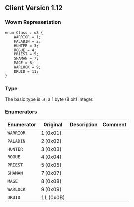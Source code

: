 ## Client Version 1.12

### Wowm Representation
```rust,ignore
enum Class : u8 {
    WARRIOR = 1;    
    PALADIN = 2;    
    HUNTER = 3;    
    ROGUE = 4;    
    PRIEST = 5;    
    SHAMAN = 7;    
    MAGE = 8;    
    WARLOCK = 9;    
    DRUID = 11;    
}

```
### Type
The basic type is `u8`, a 1 byte (8 bit) integer.
### Enumerators
| Enumerator | Original  | Description | Comment |
| --------- | -------- | ----------- | ------- |
| `WARRIOR` | 1 (0x01) |  |  |
| `PALADIN` | 2 (0x02) |  |  |
| `HUNTER` | 3 (0x03) |  |  |
| `ROGUE` | 4 (0x04) |  |  |
| `PRIEST` | 5 (0x05) |  |  |
| `SHAMAN` | 7 (0x07) |  |  |
| `MAGE` | 8 (0x08) |  |  |
| `WARLOCK` | 9 (0x09) |  |  |
| `DRUID` | 11 (0x0B) |  |  |
